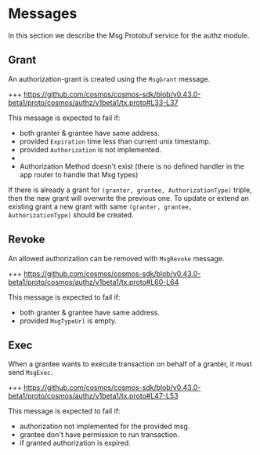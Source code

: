 <!--
order: 3
-->

# Messages

In this section we describe the Msg Protobuf service for the authz module.

## Grant

An authorization-grant is created using the `MsgGrant` message.

+++ https://github.com/cosmos/cosmos-sdk/blob/v0.43.0-beta1/proto/cosmos/authz/v1beta1/tx.proto#L33-L37

This message is expected to fail if:

- both granter & grantee have same address.
- provided `Expiration` time less than current unix timestamp.
- provided `Authorization` is not implemented.
-
- Authorization Method doesn't exist (there is no defined handler in the app router to handle that Msg types)

If there is already a grant for `(granter, grantee, AuthorizationType)` triple, then the new grant will overwrite the previous one. To update or extend an existing grant a new grant with same `(granter, grantee, AuthorizationType)` should be created.

## Revoke

An allowed authorization can be removed with `MsgRevoke` message.

+++ https://github.com/cosmos/cosmos-sdk/blob/v0.43.0-beta1/proto/cosmos/authz/v1beta1/tx.proto#L60-L64

This message is expected to fail if:

- both granter & grantee have same address.
- provided `MsgTypeUrl` is empty.

## Exec

When a grantee wants to execute transaction on behalf of a granter, it must send `MsgExec`.

+++ https://github.com/cosmos/cosmos-sdk/blob/v0.43.0-beta1/proto/cosmos/authz/v1beta1/tx.proto#L47-L53

This message is expected to fail if:

- authorization not implemented for the provided msg.
- grantee don't have permission to run transaction.
- if granted authorization is expired.
